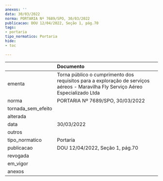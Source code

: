 ```yaml
---
anexos: ''
data: 30/03/2022
norma: PORTARIA Nº 7689/SPO, 30/03/2022
publicacao: DOU 12/04/2022, Seção 1, pág.70
tags:
- portaria
tipo_normatico: Portaria
hide: 
- toc 
 
---
```


|                    | Documento                                                                                                                        |
|:-------------------|:---------------------------------------------------------------------------------------------------------------------------------|
| ementa             | Torna público o cumprimento dos requisitos para a exploração de serviços aéreos - Maravilha Fly Serviço Aéreo Especializado Ltda |
| norma              | PORTARIA Nº 7689/SPO, 30/03/2022                                                                                                 |
| tornada_sem_efeito |                                                                                                                                  |
| alterada           |                                                                                                                                  |
| data               | 30/03/2022                                                                                                                       |
| outros             |                                                                                                                                  |
| tipo_normatico     | Portaria                                                                                                                         |
| publicacao         | DOU 12/04/2022, Seção 1, pág.70                                                                                                  |
| revogada           |                                                                                                                                  |
| em_vigor           |                                                                                                                                  |
| anexos             |                                                                                                                                  |